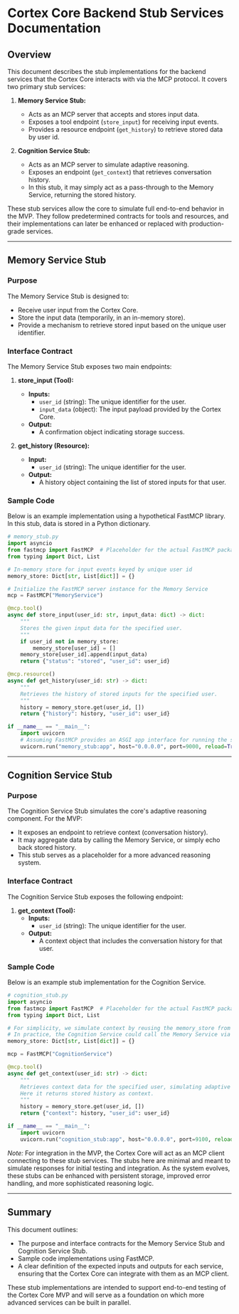 # Cortex Core Backend Stub Services Documentation

## Overview

This document describes the stub implementations for the backend services that the Cortex Core interacts with via the MCP protocol. It covers two primary stub services:

1. **Memory Service Stub:**

   - Acts as an MCP server that accepts and stores input data.
   - Exposes a tool endpoint (`store_input`) for receiving input events.
   - Provides a resource endpoint (`get_history`) to retrieve stored data by user id.

2. **Cognition Service Stub:**
   - Acts as an MCP server to simulate adaptive reasoning.
   - Exposes an endpoint (`get_context`) that retrieves conversation history.
   - In this stub, it may simply act as a pass-through to the Memory Service, returning the stored history.

These stub services allow the core to simulate full end-to-end behavior in the MVP. They follow predetermined contracts for tools and resources, and their implementations can later be enhanced or replaced with production-grade services.

---

## Memory Service Stub

### Purpose

The Memory Service Stub is designed to:

- Receive user input from the Cortex Core.
- Store the input data (temporarily, in an in-memory store).
- Provide a mechanism to retrieve stored input based on the unique user identifier.

### Interface Contract

The Memory Service Stub exposes two main endpoints:

1. **store_input (Tool):**

   - **Inputs:**
     - `user_id` (string): The unique identifier for the user.
     - `input_data` (object): The input payload provided by the Cortex Core.
   - **Output:**
     - A confirmation object indicating storage success.

2. **get_history (Resource):**
   - **Input:**
     - `user_id` (string): The unique identifier for the user.
   - **Output:**
     - A history object containing the list of stored inputs for that user.

### Sample Code

Below is an example implementation using a hypothetical FastMCP library. In this stub, data is stored in a Python dictionary.

```python
# memory_stub.py
import asyncio
from fastmcp import FastMCP  # Placeholder for the actual FastMCP package
from typing import Dict, List

# In-memory store for input events keyed by unique user id
memory_store: Dict[str, List[dict]] = {}

# Initialize the FastMCP server instance for the Memory Service
mcp = FastMCP("MemoryService")

@mcp.tool()
async def store_input(user_id: str, input_data: dict) -> dict:
    """
    Stores the given input data for the specified user.
    """
    if user_id not in memory_store:
        memory_store[user_id] = []
    memory_store[user_id].append(input_data)
    return {"status": "stored", "user_id": user_id}

@mcp.resource()
async def get_history(user_id: str) -> dict:
    """
    Retrieves the history of stored inputs for the specified user.
    """
    history = memory_store.get(user_id, [])
    return {"history": history, "user_id": user_id}

if __name__ == "__main__":
    import uvicorn
    # Assuming FastMCP provides an ASGI app interface for running the service.
    uvicorn.run("memory_stub:app", host="0.0.0.0", port=9000, reload=True)
```

---

## Cognition Service Stub

### Purpose

The Cognition Service Stub simulates the core's adaptive reasoning component. For the MVP:

- It exposes an endpoint to retrieve context (conversation history).
- It may aggregate data by calling the Memory Service, or simply echo back stored history.
- This stub serves as a placeholder for a more advanced reasoning system.

### Interface Contract

The Cognition Service Stub exposes the following endpoint:

1. **get_context (Tool):**
   - **Inputs:**
     - `user_id` (string): The unique identifier for the user.
   - **Output:**
     - A context object that includes the conversation history for that user.

### Sample Code

Below is an example stub implementation for the Cognition Service.

```python
# cognition_stub.py
import asyncio
from fastmcp import FastMCP  # Placeholder for the actual FastMCP package
from typing import Dict, List

# For simplicity, we simulate context by reusing the memory_store from the Memory Service stub.
# In practice, the Cognition Service could call the Memory Service via its MCP interface.
memory_store: Dict[str, List[dict]] = {}

mcp = FastMCP("CognitionService")

@mcp.tool()
async def get_context(user_id: str) -> dict:
    """
    Retrieves context data for the specified user, simulating adaptive reasoning.
    Here it returns stored history as context.
    """
    history = memory_store.get(user_id, [])
    return {"context": history, "user_id": user_id}

if __name__ == "__main__":
    import uvicorn
    uvicorn.run("cognition_stub:app", host="0.0.0.0", port=9100, reload=True)
```

_Note:_
For integration in the MVP, the Cortex Core will act as an MCP client connecting to these stub services. The stubs here are minimal and meant to simulate responses for initial testing and integration. As the system evolves, these stubs can be enhanced with persistent storage, improved error handling, and more sophisticated reasoning logic.

---

## Summary

This document outlines:

- The purpose and interface contracts for the Memory Service Stub and Cognition Service Stub.
- Sample code implementations using FastMCP.
- A clear definition of the expected inputs and outputs for each service, ensuring that the Cortex Core can integrate with them as an MCP client.

These stub implementations are intended to support end-to-end testing of the Cortex Core MVP and will serve as a foundation on which more advanced services can be built in parallel.
